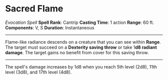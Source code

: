 # Sacred Flame
*Evocation Spell*
**Spell Rank**: Cantrip
**Casting Time**: 1 action
**Range**: 60 ft.
**Components**: V, S
**Duration**: Instantaneous

---

Flame-like radiance descends on a creature that you can see within **Range**. The target must succeed on a **Dexterity saving throw** or take 1**d8 radiant damage**. The target gains no benefit from cover for this saving throw.

---

The spell's damage increases by 1d8 when you reach 5th level (2d8), 11th level (3d8), and 17th level (4d8).